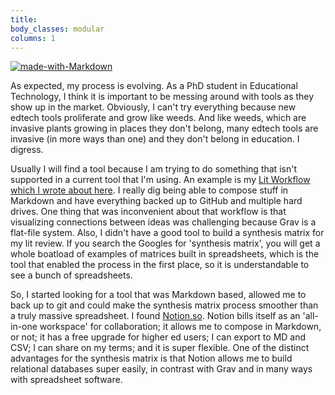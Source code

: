 ```yaml
---
title:
body_classes: modular
columns: 1
---
```


[![made-with-Markdown](https://img.shields.io/badge/Made%20with-Markdown-1f425f.svg)](http://commonmark.org)

As expected, my process is evolving. As a PhD student in Educational Technology, I think it is important to be messing around with tools as they show up in the market. Obviously, I can't try everything because new edtech tools proliferate and grow like weeds. And like weeds, which are invasive plants growing in places they don't belong, many edtech tools are invasive (in more ways than one) and they don't belong in education. I digress.

Usually I will find a tool because I am trying to do something that isn't supported in a current tool that I'm using. An example is my [Lit Workflow which I wrote about here](https://madland.ca/blog/lit-workflow). I really dig being able to compose stuff in Markdown and have everything backed up to GitHub and multiple hard drives. One thing that was inconvenient about that workflow is that visualizing connections between ideas was challenging because Grav is a flat-file system. Also, I didn't have a good tool to build a synthesis matrix for my lit review. If you search the Googles for 'synthesis matrix', you will get a whole boatload of examples of matrices built in spreadsheets, which is the tool that enabled the process in the first place, so it is understandable to see a bunch of spreadsheets.

So, I started looking for a tool that was Markdown based, allowed me to back up to git and could make the synthesis matrix process smoother than a truly massive spreadsheet. I found [Notion.so](https://notion.so). Notion bills itself as an 'all-in-one workspace' for collaboration; it allows me to compose in Markdown, or not; it has a free upgrade for higher ed users; I can export to MD and CSV; I can share on my terms; and it is super flexible. One of the distinct advantages for the synthesis matrix is that Notion allows me to build relational databases super easily, in contrast with Grav and in many ways with spreadsheet software.

